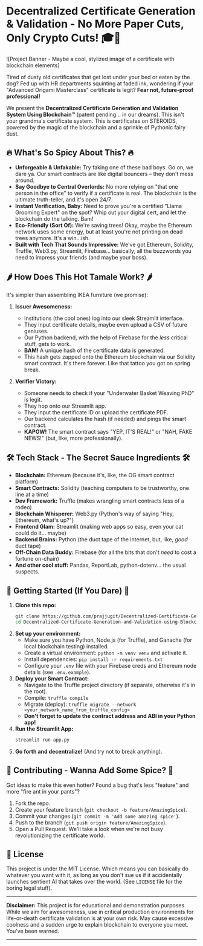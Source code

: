 # Decentralized Certificate Generation & Validation - No More Paper Cuts, Only Crypto Cuts! 🎓🔗

![Project Banner - Maybe a cool, stylized image of a certificate with blockchain elements]

Tired of dusty old certificates that get lost under your bed or eaten by the dog? Fed up with HR departments squinting at faded ink, wondering if your "Advanced Origami Masterclass" certificate is legit? **Fear not, future-proof professional!**

We present the **Decentralized Certificate Generation and Validation System Using Blockchain™** (patent pending... in our dreams). This isn't your grandma's certificate system. This is certificates on STEROIDS, powered by the magic of the blockchain and a sprinkle of Pythonic fairy dust.

## 🔥 What's So Spicy About This? 🔥

*   **Unforgeable & Unfakable:** Try faking one of these bad boys. Go on, we dare ya. Our smart contracts are like digital bouncers – they don't mess around.
*   **Say Goodbye to Central Overlords:** No more relying on "that one person in the office" to verify if a certificate is real. The blockchain is the ultimate truth-teller, and it's open 24/7.
*   **Instant Verification, Baby:** Need to prove you're a certified "Llama Grooming Expert" on the spot? Whip out your digital cert, and let the blockchain do the talking. Bam!
*   **Eco-Friendly (Sort Of):** We're saving trees! Okay, maybe the Ethereum network uses some energy, but at least you're not printing on dead trees anymore. It's a win...ish.
*   **Built with Tech That Sounds Impressive:** We've got Ethereum, Solidity, Truffle, Web3.py, Streamlit, Firebase... basically, all the buzzwords you need to impress your friends (and maybe your boss).

## 🌶️ How Does This Hot Tamale Work? 🌶️

It's simpler than assembling IKEA furniture (we promise):

1.  **Issuer Awesomeness:**
    *   Institutions (the cool ones) log into our sleek Streamlit interface.
    *   They input certificate details, maybe even upload a CSV of future geniuses.
    *   Our Python backend, with the help of Firebase for the *less* critical stuff, gets to work.
    *   **BAM!** A unique hash of the certificate data is generated.
    *   This hash gets zapped onto the Ethereum blockchain via our Solidity smart contract. It's there forever. Like that tattoo you got on spring break.

2.  **Verifier Victory:**
    *   Someone needs to check if your "Underwater Basket Weaving PhD" is legit.
    *   They hop onto our Streamlit app.
    *   They input the certificate ID or upload the certificate PDF.
    *   Our backend calculates the hash (if needed) and pings the smart contract.
    *   **KAPOW!** The smart contract says "YEP, IT'S REAL!" or "NAH, FAKE NEWS!" (but, like, more professionally).

## 🛠️ Tech Stack - The Secret Sauce Ingredients 🛠️

*   **Blockchain:** Ethereum (because it's, like, the OG smart contract platform)
*   **Smart Contracts:** Solidity (teaching computers to be trustworthy, one line at a time)
*   **Dev Framework:** Truffle (makes wrangling smart contracts less of a rodeo)
*   **Blockchain Whisperer:** Web3.py (Python's way of saying "Hey, Ethereum, what's up?")
*   **Frontend Glam:** Streamlit (making web apps so easy, even your cat could do it... maybe)
*   **Backend Brains:** Python (the duct tape of the internet, but, like, *good* duct tape)
*   **Off-Chain Data Buddy:** Firebase (for all the bits that don't *need* to cost a fortune on-chain)
*   **And other cool stuff:** Pandas, ReportLab, python-dotenv... the usual suspects.

## 🚀 Getting Started (If You Dare) 🚀

1.  **Clone this repo:**
    ```bash
    git clone https://github.com/prajjugit/Decentralized-Certificate-Generation-and-Validation-using-Blockchain.git
    cd Decentralized-Certificate-Generation-and-Validation-using-Blockchain
    ```
2.  **Set up your environment:**
    *   Make sure you have Python, Node.js (for Truffle), and Ganache (for local blockchain testing) installed.
    *   Create a virtual environment: `python -m venv venv` and activate it.
    *   Install dependencies: `pip install -r requirements.txt`
    *   Configure your `.env` file with your Firebase creds and Ethereum node details (see `.env.example`).
3.  **Deploy your Smart Contract:**
    *   Navigate to the Truffle project directory (if separate, otherwise it's in the root).
    *   Compile: `truffle compile`
    *   Migrate (deploy): `truffle migrate --network <your_network_name_from_truffle_config>`
    *   **Don't forget to update the contract address and ABI in your Python app!**
4.  **Run the Streamlit App:**
    ```bash
    streamlit run app.py
    ```
5.  **Go forth and decentralize!** (And try not to break anything).

## 🤝 Contributing - Wanna Add Some Spice? 🤝

Got ideas to make this even hotter? Found a bug that's less "feature" and more "fire ant in your pants"?
1.  Fork the repo.
2.  Create your feature branch (`git checkout -b feature/AmazingSpice`).
3.  Commit your changes (`git commit -m 'Add some amazing spice'`).
4.  Push to the branch (`git push origin feature/AmazingSpice`).
5.  Open a Pull Request. We'll take a look when we're not busy revolutionizing the certificate world.

## 📜 License

This project is under the MIT License. Which means you can basically do whatever you want with it, as long as you don't sue us if it accidentally launches sentient AI that takes over the world. (See `LICENSE` file for the boring legal stuff).

---

**Disclaimer:** This project is for educational and demonstration purposes. While we aim for awesomeness, use in critical production environments for life-or-death certificate validation is at your own risk. May cause excessive coolness and a sudden urge to explain blockchain to everyone you meet. You've been warned.

---
